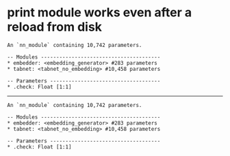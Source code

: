 # print module works even after a reload from disk

    An `nn_module` containing 10,742 parameters.
    
    -- Modules ---------------------------------------
    * embedder: <embedding_generator> #283 parameters
    * tabnet: <tabnet_no_embedding> #10,458 parameters
    
    -- Parameters ------------------------------------
    * .check: Float [1:1]

---

    An `nn_module` containing 10,742 parameters.
    
    -- Modules ---------------------------------------
    * embedder: <embedding_generator> #283 parameters
    * tabnet: <tabnet_no_embedding> #10,458 parameters
    
    -- Parameters ------------------------------------
    * .check: Float [1:1]

